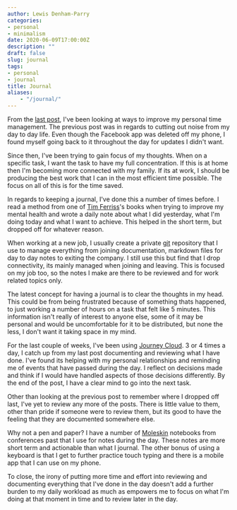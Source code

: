 ```yaml
---
author: Lewis Denham-Parry
categories:
- personal
- minimalism
date: 2020-06-09T17:00:00Z
description: ""
draft: false
slug: journal
tags:
- personal
- journal
title: Journal
aliases:
    - "/journal/"
---
```


From the [last post](https://denhamparry.co.uk/facebook), I've been looking at ways to improve my personal time management.  The previous post was in regards to cutting out noise from my day to day life.  Even though the Facebook app was deleted off my phone, I found myself going back to it throughout the day for updates I didn't want.

Since then, I've been trying to gain focus of my thoughts.  When on a specific task, I want the task to have my full concentration.  If this is at home then I'm becoming more connected with my family.  If its at work, I should be producing the best work that I can in the most efficient time possible.  The focus on all of this is for the time saved.

In regards to keeping a journal, I've done this a number of times before.  I read a method from one of [Tim Ferriss](https://tim.blog/)'s books when trying to improve my mental health and wrote a daily note about what I did yesterday, what I'm doing today and what I want to achieve.  This helped in the short term, but dropped off for whatever reason.

When working at a new job, I usually create a private [git](https://git-scm.com/) repository that I use to manage everything from joining documentation, markdown files for day to day notes to exiting the company.  I still use this but find that I drop connectivity, its mainly managed when joining and leaving.  This is focused on my job too, so the notes I make are there to be reviewed and for work related topics only.

The latest concept for having a journal is to clear the thoughts in my head.  This could be from being frustrated because of something thats happened, to just working a number of hours on a task that felt like 5 minutes.  This information isn't really of interest to anyone else, some of it may be personal and would be uncomfortable for it to be distributed, but none the less, I don't want it taking space in my mind.

For the last couple of weeks, I've been using [Journey Cloud](https://journey.cloud/).  3 or 4 times a day, I catch up from my last post documenting and reviewing what I have done.  I've found its helping with my personal relationships and reminding me of events that have passed during the day.  I reflect on decisions made and think if I would have handled aspects of those decisions differently.  By the end of the post, I have a clear mind to go into the next task.

Other than looking at the previous post to remember where I dropped off last, I've yet to review any more of the posts.  There is little value to them, other than pride if someone were to review them, but its good to have the feeling that they are documented somewhere else.

Why not a pen and paper?  I have a number of [Moleskin](https://gb.moleskine.com/en/classic/classic-collection/020101) notebooks from conferences past that I use for notes during the day.  These notes are more short term and actionable than what I journal.  The other bonus of using a keyboard is that I get to further practice touch typing and there is a mobile app that I can use on my phone.

To close, the irony of putting more time and effort into reviewing and documenting everything that I've done in the day doesn't add a further burden to my daily workload as much as empowers me to focus on what I'm doing at that moment in time and to review later in the day.
